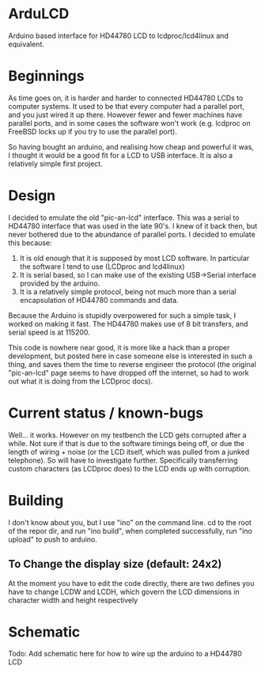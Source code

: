 # ArduLCD
Arduino based interface for HD44780 LCD to lcdproc/lcd4linux and equivalent.

# Beginnings

As time goes on, it is harder and harder to connected HD44780 LCDs to computer systems. It used to be that every computer had a parallel port, and you just wired it up there.  However fewer and fewer machines have parallel ports, and in some cases the software won't work (e.g. lcdproc on FreeBSD locks up if you try to use the parallel port). 

So having bought an arduino, and realising how cheap and powerful it was, I thought it would be a good fit for a LCD to USB interface. It is also a relatively simple first project. 

# Design

I decided to emulate the old "pic-an-lcd" interface. This was a serial to HD44780 interface that was used in the late 90's. I knew of it back then, but never bothered due to the abundance of parallel ports.  I decided to emulate this because:

1. It is old enough that it is supposed by most LCD software. In particular the software I tend to use (LCDproc and lcd4linux)
2. It is serial based, so I can make use of the existing USB->Serial interface provided by the arduino. 
3. It is a relatively simple protocol, being not much more than a serial encapsulation of HD44780 commands and data. 

Because the Arduino is stupidly overpowered for such a simple task, I worked on making it fast. The HD44780 makes use of 8 bit transfers, and serial speed is at 115200.

This code is nowhere near good, it is more like a hack than a proper development, but posted here in case someone else is interested in such a thing, and saves them the time to reverse engineer the protocol (the original "pic-an-lcd" page seems to have dropped off the internet, so had to work out what it is doing from the LCDproc docs).


# Current status / known-bugs

Well... it works. However on my testbench the LCD gets corrupted after a while. Not sure if that is due to the software timings being off, or due the length of wiring + noise (or the LCD itself, which was pulled from a junked telephone). So will have to investigate further. Specifically transferring custom characters (as LCDproc does) to the LCD ends up with corruption. 

# Building

I don't know about you, but I use "ino" on the command line. cd to the root of the repor dir, and run "ino build", when completed successfully, run "ino upload" to push to arduino. 

## To Change the display size (default: 24x2)

At the moment you have to edit the code directly, there are two defines you have to change LCDW and LCDH, which govern the LCD dimensions in character width and height respectively

# Schematic

Todo: Add schematic here for how to wire up the arduino to a HD44780 LCD
